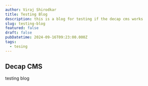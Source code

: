```yaml
---
author: Viraj Shirodkar
title: Testing Blog
description: this is a blog for testing if the decap cms works
slug: testing-blog
featured: false
draft: false
pubDatetime: 2024-09-16T09:23:00.000Z
tags:
  - tesing
---
```

## Decap CMS 
testing blog 
